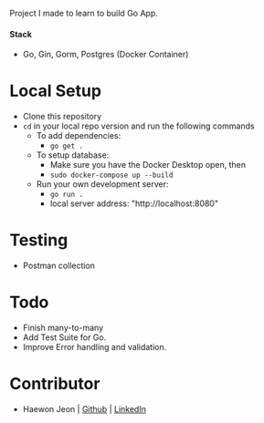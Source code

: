 Project I made to learn to build Go App.  

#### Stack
- Go, Gin, Gorm, Postgres (Docker Container)

# Local Setup

- Clone this repository
- `cd` in your local repo version and run the following commands
  - To add dependencies:
    -  `go get .`
  - To setup database:
    - Make sure you have the Docker Desktop open, then
    - `sudo docker-compose up --build`
  - Run your own development server:
    - `go run .`
    - local server address:  "http://localhost:8080" 

# Testing
- Postman collection
  
  
# Todo
- Finish many-to-many
- Add Test Suite for Go.
- Improve Error handling and validation.


# Contributor
- Haewon Jeon      |  [Github](https://github.com/haewonito)   |   [LinkedIn](linkedin.com/in/haewonito)


